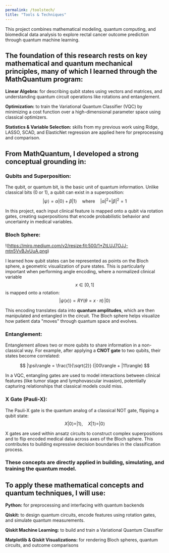 ```yaml
---
permalink: /toolstech/
title: "Tools & Techniques"
---
```


This project combines mathematical modeling, quantum computing, and biomedical data analysis to explore rectal cancer outcome prediction through quantum machine learning.

## The foundation of this research rests on key mathematical and quantum mechanical principles, many of which I learned through the MathQuantum program:

**Linear Algebra:** for describing qubit states using vectors and matrices, and understanding quantum circuit operations like rotations and entanglement.

**Optimization:** to train the Variational Quantum Classifier (VQC) by minimizing a cost function over a high-dimensional parameter space using classical optimizers.

**Statistics & Variable Selection:** skills from my previous work using Ridge, LASSO, SCAD, and ElasticNet regression are applied here for preprocessing and comparison.


## From MathQuantum, I developed a strong conceptual grounding in:

### **Qubits and Superposition:** 

The qubit, or quantum bit, is the basic unit of quantum information. Unlike classical bits (0 or 1), a qubit can exist in a superposition:
$$
|\psi\rangle = \alpha|0\rangle + \beta|1\rangle \quad \text{where} \quad |\alpha|^2 + |\beta|^2 = 1
$$

In this project, each input clinical feature is mapped onto a qubit via rotation gates, creating superpositions that encode probabilistic behavior and uncertainty in medical variables.

### **Bloch Sphere:**
!(https://miro.medium.com/v2/resize:fit:500/1*ZtLUJ7OJJ-mtn5VvBJvUuA.png)

I learned how qubit states can be represented as points on the Bloch sphere, a geometric visualization of pure states. This is particularly important when performing angle encoding, where a normalized clinical variable $$x \in [0, 1]$$ is mapped onto a rotation:
$$
|\psi(x)\rangle = RY(\theta = x \cdot \pi) \, |0\rangle
$$

This encoding translates data into **quantum amplitudes**, which are then manipulated and entangled in the circuit. The Bloch sphere helps visualize how patient data "moves" through quantum space and evolves.

### **Entanglement:**

Entanglement allows two or more qubits to share information in a non-classical way. For example, after applying a **CNOT gate** to two qubits, their states become correlated:

$$
|\psi\rangle = \frac{1}{\sqrt{2}} (|00\rangle + |11\rangle)
$$

In a VQC, entangling gates are used to model interactions between clinical features (like tumor stage and lymphovascular invasion), potentially capturing relationships that classical models could miss.

### **X Gate (Pauli-X):**
The Pauli-X gate is the quantum analog of a classical NOT gate, flipping a qubit state:
$$
X|0\rangle = |1\rangle, \quad X|1\rangle = |0\rangle
$$

X gates are used within ansatz circuits to construct complex superpositions and to flip encoded medical data across axes of the Bloch sphere. This contributes to building expressive decision boundaries in the classification process.

### These concepts are directly applied in building, simulating, and training the quantum model.

## To apply these mathematical concepts and quantum techniques, I will use:

**Python:** for preprocessing and interfacing with quantum backends

**Qiskit:** to design quantum circuits, encode features using rotation gates, and simulate quantum measurements. 

**Qiskit Machine Learning:** to build and train a Variational Quantum Classifier

**Matplotlib & Qiskit Visualizations:** for rendering Bloch spheres, quantum circuits, and outcome comparisons

